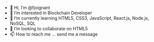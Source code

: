 - 👋 Hi, I’m @fjoignant
- 👀 I’m interested in Blockchain Developer
- 🌱 I’m currently learning HTML5, CSS3, JavaScript, React.js, Node.js, NoSQL, SQL
- 💞️ I’m looking to collaborate on HTML5
- 📫 How to reach me ... send me a message

<!---
fjoignant/fjoignant is a ✨ special ✨ repository because its `README.md` (this file) appears on your GitHub profile.
You can click the Preview link to take a look at your changes.
--->
